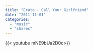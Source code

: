 ```yaml
---
title: "Erato - Call Your Girlfriend"
date: "2011-11-01"
categories:
  - "music"
  - "shares"
---
```


<div style="width: 70vw;">{{< youtube mNE9bUa2D0c>}}</div>
